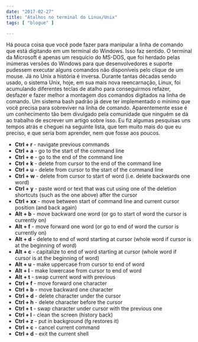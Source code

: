 ```yaml
---
date: "2017-02-27"
title: "Atalhos no terminal do Linux/Unix"
tags: [ "blogue" ]

---
```

Há pouca coisa que você pode fazer para manipular a linha de comando que está digitando em um terminal do Windows. Isso faz sentido. O terminal da Microsoft é apenas um resquício do MS-DOS, que foi herdado pelas inúmeras versões do Windows para que desenvolvedores e suporte pudessem executar alguns comandos não disponíveis pelo clique de um mouse. Já no Unix a história é inversa. Durante tantas décadas sendo usado, o sistema Unix, hoje, em sua mais nova reencarnação, Linux, foi acumulando diferentes teclas de atalho para conseguirmos refazer, desfazer e fazer melhor a montagem dos comandos digitados na linha de comando. Um sistema bash padrão já deve ter implementado o mínimo que você precisa para sobreviver na linha de comando. Aparentemente esse é um conhecimento tão bem divulgado pela comunidade que ninguém se dá ao trabalho de escrever um artigo sobre isso. Eu fiz algumas pesquisas uns tempos atrás e cheguei na seguinte lista, que tem muito mais do que eu preciso, e que seria bom aprender, nem que fosse aos poucos.

 - __Ctrl + r__ - navigate previous commands
 - __Ctrl + a__ - go to the start of the command line
 - __Ctrl + e__ - go to the end of the command line
 - __Ctrl + k__ - delete from cursor to the end of the command line
 - __Ctrl + u__ - delete from cursor to the start of the command line
 - __Ctrl + w__ - delete from cursor to start of word (i.e. delete backwards one word)
 - __Ctrl + y__ - paste word or text that was cut using one of the deletion shortcuts (such as the one above) after the cursor
 - __Ctrl + xx__ - move between start of command line and current cursor position (and back again)
 - __Alt + b__ - move backward one word (or go to start of word the cursor is currently on)
 - __Alt + f__ - move forward one word (or go to end of word the cursor is currently on)
 - __Alt + d__ - delete to end of word starting at cursor (whole word if cursor is at the beginning of word)
 - __Alt + c__ - capitalize to end of word starting at cursor (whole word if cursor is at the beginning of word)
 - __Alt + u__ - make uppercase from cursor to end of word
 - __Alt + l__ - make lowercase from cursor to end of word
 - __Alt + t__ - swap current word with previous
 - __Ctrl + f__ - move forward one character
 - __Ctrl + b__ - move backward one character
 - __Ctrl + d__ - delete character under the cursor
 - __Ctrl + h__ - delete character before the cursor
 - __Ctrl + t__ - swap character under cursor with the previous one
 - __Ctrl + l__ - clean the screen (history back)
 - __Ctrl + z__ - put in background (fg restores it)
 - __Ctrl + c__ - cancel current command
 - __Ctrl + d__ - exit the current shell


